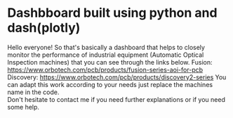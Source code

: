 # Dashbboard built using python and dash(plotly)
Hello everyone!
So that's basically a dashboard that helps to closely monitor the performance of industrial equipment (Automatic Optical Inspection machines) that you can see through the links below.
Fusion: https://www.orbotech.com/pcb/products/fusion-series-aoi-for-pcb
Discovery: https://www.orbotech.com/pcb/products/discovery2-series
You can adapt this work according to your needs just replace the machines name in the code.  
Don't hesitate to contact me if you need further explanations or if you need some help.
